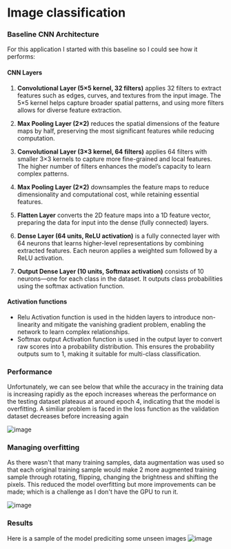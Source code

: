 # Image classification

### Baseline CNN Architecture

For this application I started with this baseline so I could see how it performs:

#### CNN Layers

1. **Convolutional Layer (5×5 kernel, 32 filters)** applies 32 filters to extract features such as edges, curves, and textures from the input image. The 5×5 kernel helps capture broader spatial patterns, and using more filters allows for diverse feature extraction.

2. **Max Pooling Layer (2×2)** reduces the spatial dimensions of the feature maps by half, preserving the most significant features while reducing computation.

3. **Convolutional Layer (3×3 kernel, 64 filters)** applies 64 filters with smaller 3×3 kernels to capture more fine-grained and local features. The higher number of filters enhances the model’s capacity to learn complex patterns.

4. **Max Pooling Layer (2×2)** downsamples the feature maps to reduce dimensionality and computational cost, while retaining essential features.

5. **Flatten Layer** converts the 2D feature maps into a 1D feature vector, preparing the data for input into the dense (fully connected) layers.

6. **Dense Layer (64 units, ReLU activation)** is a fully connected layer with 64 neurons that learns higher-level representations by combining extracted features. Each neuron applies a weighted sum followed by a ReLU activation.

7. **Output Dense Layer (10 units, Softmax activation)** consists of 10 neurons—one for each class in the dataset. It outputs class probabilities using the softmax activation function.

#### Activation functions
- Relu Activation function is used in the hidden layers to introduce non-linearity and mitigate the vanishing gradient problem, enabling the network to learn complex relationships.
- Softmax output Activation function is used in the output layer to convert raw scores into a probability distribution. This ensures the probability outputs sum to 1, making it suitable for multi-class classification.

### Performance

Unfortunately, we can see below that while the accuracy in the training data is increasing rapidly as the epoch increases whereas the performance on the testing dataset plateaus at around epoch 4, indicating that the model is overfitting. A similiar problem is faced in the loss function as the validation dataset decreases before increasing again

![image](https://github.com/user-attachments/assets/b185e10f-5e4d-4b0c-adc9-65641b7ab05b)

### Managing overfitting

As there wasn't that many training samples, data augmentation was used so that each original training sample would make 2 more augmented training sample through rotating, flipping, changing the brightness and shifting the pixels. This reduced the model overfitting but more improvements can be made; which is a challenge as I don't have the GPU to run it.

![image](https://github.com/user-attachments/assets/48148ff8-7d92-4632-94bb-380110572a0e)

### Results
Here is a sample of the model prediciting some unseen images
![image](https://github.com/user-attachments/assets/69dca8cd-9ff4-4e9f-b1f4-5848cd5b703e)



